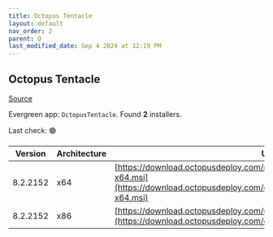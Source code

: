 ```yaml
---
title: Octopus Tentacle
layout: default
nav_order: 2
parent: O
last_modified_date: Sep 4 2024 at 12:19 PM
---
```


## Octopus Tentacle

[Source](https://octopus.com/)

Evergreen app: `OctopusTentacle`. Found **2** installers.

Last check: 🟢

| Version  | Architecture | URI                                                                                                                                                          |
| -------- | ------------ | ------------------------------------------------------------------------------------------------------------------------------------------------------------ |
| 8.2.2152 | x64          | [https://download.octopusdeploy.com/octopus/Octopus.Tentacle.8.2.2152-x64.msi](https://download.octopusdeploy.com/octopus/Octopus.Tentacle.8.2.2152-x64.msi) |
| 8.2.2152 | x86          | [https://download.octopusdeploy.com/octopus/Octopus.Tentacle.8.2.2152.msi](https://download.octopusdeploy.com/octopus/Octopus.Tentacle.8.2.2152.msi)         |
